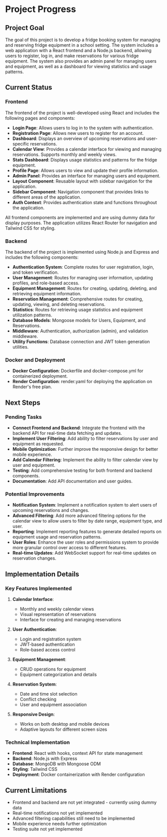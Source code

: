 # Project Progress

## Project Goal

The goal of this project is to develop a fridge booking system for managing and reserving fridge equipment in a school setting. The system includes a web application with a React frontend and a Node.js backend, allowing users to register, log in, and make reservations for various fridge equipment. The system also provides an admin panel for managing users and equipment, as well as a dashboard for viewing statistics and usage patterns.

## Current Status

### Frontend

The frontend of the project is well-developed using React and includes the following pages and components:

- **Login Page**: Allows users to log in to the system with authentication.
- **Registration Page**: Allows new users to register for an account.
- **Dashboard**: Displays an overview of upcoming reservations and user-specific reservations.
- **Calendar View**: Provides a calendar interface for viewing and managing reservations. Supports monthly and weekly views.
- **Stats Dashboard**: Displays usage statistics and patterns for the fridge equipment.
- **Profile Page**: Allows users to view and update their profile information.
- **Admin Panel**: Provides an interface for managing users and equipment.
- **Layout Component**: Reusable layout with sidebar navigation for the application.
- **Sidebar Component**: Navigation component that provides links to different areas of the application.
- **Auth Context**: Provides authentication state and functions throughout the application.

All frontend components are implemented and are using dummy data for display purposes. The application utilizes React Router for navigation and Tailwind CSS for styling.

### Backend

The backend of the project is implemented using Node.js and Express and includes the following components:

- **Authentication System**: Complete routes for user registration, login, and token verification.
- **User Management**: Routes for managing user information, updating profiles, and role-based access.
- **Equipment Management**: Routes for creating, updating, deleting, and retrieving equipment information.
- **Reservation Management**: Comprehensive routes for creating, updating, viewing, and deleting reservations.
- **Statistics**: Routes for retrieving usage statistics and equipment utilization patterns.
- **Database Models**: Mongoose models for Users, Equipment, and Reservations.
- **Middleware**: Authentication, authorization (admin), and validation middleware.
- **Utility Functions**: Database connection and JWT token generation utilities.

### Docker and Deployment

- **Docker Configuration**: Dockerfile and docker-compose.yml for containerized deployment.
- **Render Configuration**: render.yaml for deploying the application on Render's free plan.

## Next Steps

### Pending Tasks

- **Connect Frontend and Backend**: Integrate the frontend with the backend API for real-time data fetching and updates.
- **Implement User Filtering**: Add ability to filter reservations by user and equipment as requested.
- **Mobile Optimization**: Further improve the responsive design for better mobile experience.
- **Add Calendar Filtering**: Implement the ability to filter calendar view by user and equipment.
- **Testing**: Add comprehensive testing for both frontend and backend components.
- **Documentation**: Add API documentation and user guides.

### Potential Improvements

- **Notification System**: Implement a notification system to alert users of upcoming reservations and changes.
- **Advanced Filtering**: Add more advanced filtering options for the calendar view to allow users to filter by date range, equipment type, and user.
- **Reporting**: Implement reporting features to generate detailed reports on equipment usage and reservation patterns.
- **User Roles**: Enhance the user roles and permissions system to provide more granular control over access to different features.
- **Real-time Updates**: Add WebSocket support for real-time updates on reservation changes.

## Implementation Details

### Key Features Implemented

1. **Calendar Interface**: 
   - Monthly and weekly calendar views
   - Visual representation of reservations
   - Interface for creating and managing reservations

2. **User Authentication**:
   - Login and registration system
   - JWT-based authentication
   - Role-based access control

3. **Equipment Management**:
   - CRUD operations for equipment
   - Equipment categorization and details

4. **Reservation System**:
   - Date and time slot selection
   - Conflict checking
   - User and equipment association

5. **Responsive Design**:
   - Works on both desktop and mobile devices
   - Adaptive layouts for different screen sizes

### Technical Implementation

- **Frontend**: React with hooks, context API for state management
- **Backend**: Node.js with Express
- **Database**: MongoDB with Mongoose ODM
- **Styling**: Tailwind CSS
- **Deployment**: Docker containerization with Render configuration

## Current Limitations

- Frontend and backend are not yet integrated - currently using dummy data
- Real-time notifications not yet implemented
- Advanced filtering capabilities still need to be implemented
- Mobile experience needs further optimization
- Testing suite not yet implemented
